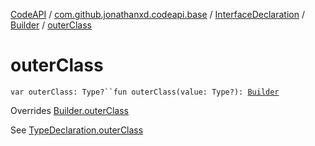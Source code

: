 [CodeAPI](../../../index.md) / [com.github.jonathanxd.codeapi.base](../../index.md) / [InterfaceDeclaration](../index.md) / [Builder](index.md) / [outerClass](.)

# outerClass

`var outerClass: Type?``fun outerClass(value: Type?): `[`Builder`](index.md)

Overrides [Builder.outerClass](../../-type-declaration/-builder/outer-class.md)

See [TypeDeclaration.outerClass](../../-type-declaration/outer-class.md)

